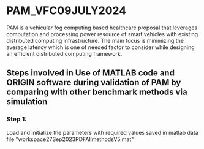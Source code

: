 # PAM_VFC09JULY2024
PAM is a vehicular fog computing based healthcare proposal that  leverages computation and processing power resource of smart vehicles with existing distributed computing infrastructure. The main focus is minimizing the average latency which is one of needed factor to consider while designing an efficient distributed computing framework.
## Steps involved in Use of MATLAB code and ORIGIN software during validation of PAM by comparing with other benchmark methods via simulation
### Step 1:
Load and initialize the parameters with required values saved in matlab data file "workspace27Sep2023PDFAllmethodsV5.mat"
